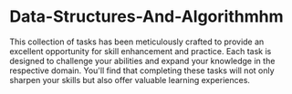 # Data-Structures-And-Algorithmhm
 This collection of tasks has been meticulously crafted to provide an excellent opportunity for skill enhancement and practice. Each task is designed to challenge your abilities and expand your knowledge in the respective domain. You'll find that completing these tasks will not only sharpen your skills but also offer valuable learning experiences.
